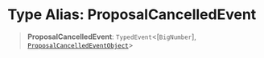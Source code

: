 # Type Alias: ProposalCancelledEvent

> **ProposalCancelledEvent**: `TypedEvent`\<\[`BigNumber`\], [`ProposalCancelledEventObject`](../interfaces/ProposalCancelledEventObject.md)\>

